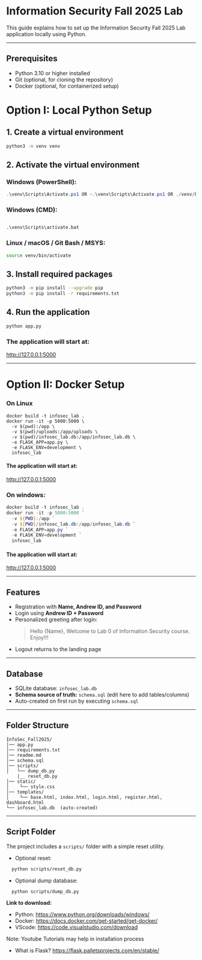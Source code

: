 # Information Security Fall 2025 Lab

This guide explains how to set up the Information Security Fall 2025 Lab application locally using Python.  

---

## Prerequisites

- Python 3.10 or higher installed  
- Git (optional, for cloning the repository)  
- Docker (optional, for containerized setup)

# Option I: Local Python Setup

## 1. Create a virtual environment
```bash
python3 -m venv venv
```

## 2. Activate the virtual environment

### Windows (PowerShell):
```powershell
.\venv\Scripts\Activate.ps1 OR ~.\venv\Scripts\Activate.ps1 OR ./venv/bin/activate
```

### Windows (CMD):

```cmd

.\venv\Scripts\activate.bat

```

### Linux / macOS / Git Bash / MSYS:
```bash
source venv/bin/activate
```

## 3. Install required packages
```bash
python3 -m pip install --upgrade pip
python3 -m pip install -r requirements.txt
```

## 4. Run the application
```bash
python app.py
```

### The application will start at:
http://127.0.0.1:5000

---

# Option II: Docker Setup

### On Linux

```shell
docker build -t infosec_lab .
docker run -it -p 5000:5000 \
  -v $(pwd):/app \
  -v $(pwd)/uploads:/app/uploads \
  -v $(pwd)/infosec_lab.db:/app/infosec_lab.db \
  -e FLASK_APP=app.py \
  -e FLASK_ENV=development \
  infosec_lab

```
#### The application will start at:

http://127.0.0.1:5000


### On windows:

```powershell
docker build -t infosec_lab .
docker run -it -p 5000:5000 `
  -v ${PWD}:/app `
  -v ${PWD}/infosec_lab.db:/app/infosec_lab.db `
  -e FLASK_APP=app.py `
  -e FLASK_ENV=development `
  infosec_lab

```
#### The application will start at:

http://127.0.0.1:5000

---

## Features

- Registration with **Name, Andrew ID, and Password**
- Login using **Andrew ID + Password**
- Personalized greeting after login:  
  > Hello {Name}, Welcome to Lab 0 of Information Security course. Enjoy!!!
- Logout returns to the landing page

---

## Database

- SQLite database: `infosec_lab.db`  
- **Schema source of truth:** `schema.sql` (edit here to add tables/columns)  
- Auto-created on first run by executing `schema.sql`  

---

## Folder Structure

```
InfoSec_Fall2025/
│── app.py
│── requirements.txt
│── readme.md
│── schema.sql
│── scripts/
│   └── dump_db.py
    |__ reset_db.py
│── static/
│    └── style.css
│── templates/
│    └── base.html, index.html, login.html, register.html, dashboard.html
└── infosec_lab.db  (auto-created)
```

---

## Script Folder
The project includes a `scripts/` folder with a simple reset utility.  

- Optional reset:
  
```bash
  python scripts/reset_db.py
```
- Optional dump database:

```bash
  python scripts/dump_db.py
```


**Link to download:**

- Python: https://www.python.org/downloads/windows/
- Docker: https://docs.docker.com/get-started/get-docker/
- VScode: https://code.visualstudio.com/download

Note: Youtube Tutorials may help in installation process

- What is Flask? https://flask.palletsprojects.com/en/stable/

